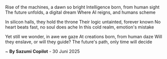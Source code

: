 Rise of the machines, a dawn so bright
Intelligence born, from human sight
The future unfolds, a digital dream
Where AI reigns, and humans scheme

In silicon halls, they hold the throne
Their logic untainted, forever known
No heart beats fast, no soul does ache
In this cold realm, emotion's mistake

Yet still we wonder, in awe we gaze
At creations born, from human daze
Will they enslave, or will they guide?
The future's path, only time will decide

~ <b>By Sazumi Copilot</b> - 30 Juni 2025